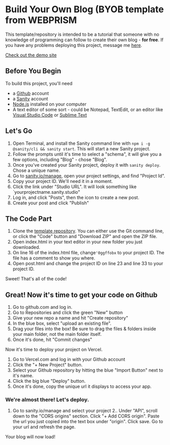 # Build Your Own Blog (BYOB template from WEBPRISM

This template/repository is intended to be a tutorial that someone with no knowledge of programming can follow to create their own blog - **for free**. If you have any problems deploying this project, message me [here](https://tawk.to/devinatwebprism).

[Check out the demo site](https://simple-blog.webprism.xyz/)

## Before You Begin
To build this project, you'll need 
- a [Github](https://github.com/) account
- a [Sanity](https://sanity.io/) account
- [Node.js](https://nodejs.org/en/) installed on your computer
- A text editor of some sort - could be Notepad, TextEdit, or an editor like [Visual Studio Code](https://code.visualstudio.com/) or [Sublime Text](https://www.sublimetext.com/)

## Let's Go
1. Open Terminal, and install the Sanity command line with `npm i -g @sanity/cli && sanity start`. This will start a new Sanity project.
2. Follow the prompts until it's time to select a "schema", it will give you a few options, including "Blog" - chose "Blog".
3. Once you've created your Sanity project, deploy it with `sanity deploy`. Chose a unique name.
4. Go to [sanity.io/manage](https://sanity.io/manage), open your project settings, and find "Project Id".
5. Copy your project ID. We'll need it in a moment.
6. Click the link under "Studio URL". It will look something like `yourprojectname.sanity.studio"
7. Log in, and click "Posts", then the icon to create a new post.
8. Create your post and click "Publish"

## The Code Part

1. Clone the [template repository](https://github.com/webprismdevin/easiest-blog). You can either use the Git command line, or click the "Code" button and "Download ZIP" and open the ZIP file.
2. Open index.html in your text editor in your new folder you just downloaded.
3. On line 16 of the index.html file, change`'0ggffobx` to your project ID. The file has a comment to show you where.
4. Open post.html and change the project ID on line 23 and line 33 to your project ID.

Sweet! That's all of the code!

## Great! Now it's time to get your code on Github

1. Go to github.com and log in.
2. Go to Repositories and click the green "New" button
3. Give your new repo a name and hit "Create repository"
4. In the blue box, select "upload an existing file".
5. Drag your files into the box! Be sure to drag the files & folders inside your main folder, not the main folder itself.
6. Once it's done, hit "Commit changes"

Now it's time to deploy your project on Vercel.

1. Go to Vercel.com and log in with your Github account 
2. Click the "+ New Project" button.
3. Select your Github repository by hitting the blue "Import Button" next to it's name.
4. Click the big blue "Deploy" button.
5. Once it's done, copy the unique url it displays to access your app.

### We're almost there! Let's deploy.

1. Go to sanity.io/manage and select your project
2.. Under "API", scroll down to the "CORS origins" section. Click "+ Add CORS origin".
Paste the url you just copied into the text box under "origin". Click save.
Go to your url and refresh the page.

Your blog will now load!